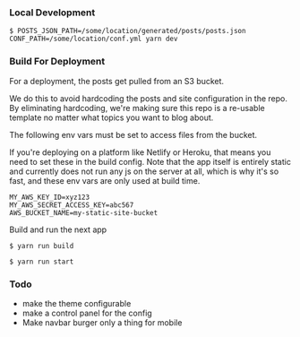 ### Local Development

```shell
$ POSTS_JSON_PATH=/some/location/generated/posts/posts.json CONF_PATH=/some/location/conf.yml yarn dev
```

### Build For Deployment

For a deployment, the posts get pulled from an S3 bucket.

We do this to avoid hardcoding the posts and site configuration in the repo. By eliminating hardcoding, we're making sure this repo is a re-usable template no matter what topics you want to blog about. 

The following env vars must be set to access files from the bucket.

If you're deploying on a platform like Netlify or Heroku, that means you need to set these in the build config. Note that the app itself is entirely static and currently does not run any js on the server at all, which is why it's so fast, and these env vars are only used at build time.
```
MY_AWS_KEY_ID=xyz123
MY_AWS_SECRET_ACCESS_KEY=abc567
AWS_BUCKET_NAME=my-static-site-bucket
```

Build and run the next app

```shell
$ yarn run build

$ yarn run start
```

### Todo
- make the theme configurable
- make a control panel for the config
- Make navbar burger only a thing for mobile
